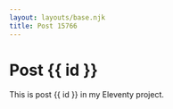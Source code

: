 ```yaml
---
layout: layouts/base.njk
title: Post 15766
---
```


# Post {{ id }}

This is post {{ id }} in my Eleventy project.
